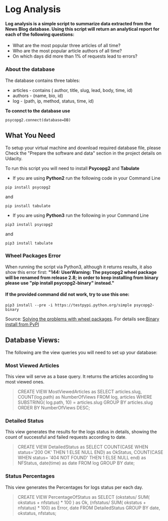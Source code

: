 # Log Analysis

#### Log analysis is a simple script to summarize data extracted from the News Blog database. Using this script will return an analytical report for each of the following questions:

* What are the most popular three articles of all time?
* Who are the most popular article authors of all time?
* On which days did more than 1% of requests lead to errors?

### About the database
The database contains three tables:
* articles - contains ( author, title, slug, lead, body, time, id)
* authors - (name, bio, id)
* log - (path, ip, method, status, time, id)

**To connct to the database use**
```
psycopg2.connect(database=DB)
```

## What You Need
To setup your virtual machine and download required database file, please Check the "Prepare the software and data" section in the project details on Udacity.

To run this script you will need to install **Psycopg2** and **Tabulate**

* If you are using **Python2** run the following code in your Command Line

```
pip install psycopg2
```

and

```
pip install tabulate
```

* If you are using **Python3** run the following in your Command Line

```
pip3 install psycopg2
```

and

```
pip3 install tabulate
```
### Wheel Packages Error
When running the script via Python3, although it returns results, it also show this error first:
**"144: UserWarning: The psycopg2 wheel package will be renamed from release 2.8; in order to keep installing from binary please use "pip install psycopg2-binary" instead."**

#### If the provided command did not work, try to use this one:
```
pip3 install --pre -i https://testpypi.python.org/simple psycopg2-binary
```
Source: [Solving the problems with wheel packages](https://www.postgresql.org/message-id/CA%2Bmi_8bd6kJHLTGkuyHSnqcgDrJ1uHgQWvXCKQFD3tPQBUa2Bw%40mail.gmail.com). For details see:[Binary install from PyPI](http://initd.org/psycopg/docs/install.html#binary-install-from-pypi)

## Database Views:
The following are the view queries you will need to set up your database:

### Most Viewed Articles
This view will serve as a base query. It returns the articles according to most viewed ones.

> CREATE VIEW MostViewedArticles as SELECT articles.slug, COUNT(log.path) as NumberOfViews FROM log, articles WHERE SUBSTRING( log.path, 10) = articles.slug GROUP BY articles.slug ORDER BY NumberOfViews DESC;


### Detailed Status
This view generates the results for the logs status in details, showing the count of successful and failed  requests according to date.

> CREATE VIEW DetailedStatus as  SELECT COUNT(CASE WHEN status='200 OK' THEN 1 ELSE NULL END) as OkStatus, COUNT(CASE WHEN status= '404 NOT FOUND' THEN 1 ELSE NULL end) as NFStatus, date(time) as date FROM log GROUP BY date;


### Status Percentages
This view generates the Percentages for logs status per each day.

> CREATE VIEW PercentageOfStatus as SELECT (okstatus/ SUM( okstatus + nfstatus) * 100 ) as Ok, (nfstatus/ SUM( okstatus + nfstatus) * 100) as Error, date FROM DetailedStatus GROUP BY date, okstatus, nfstatus;
